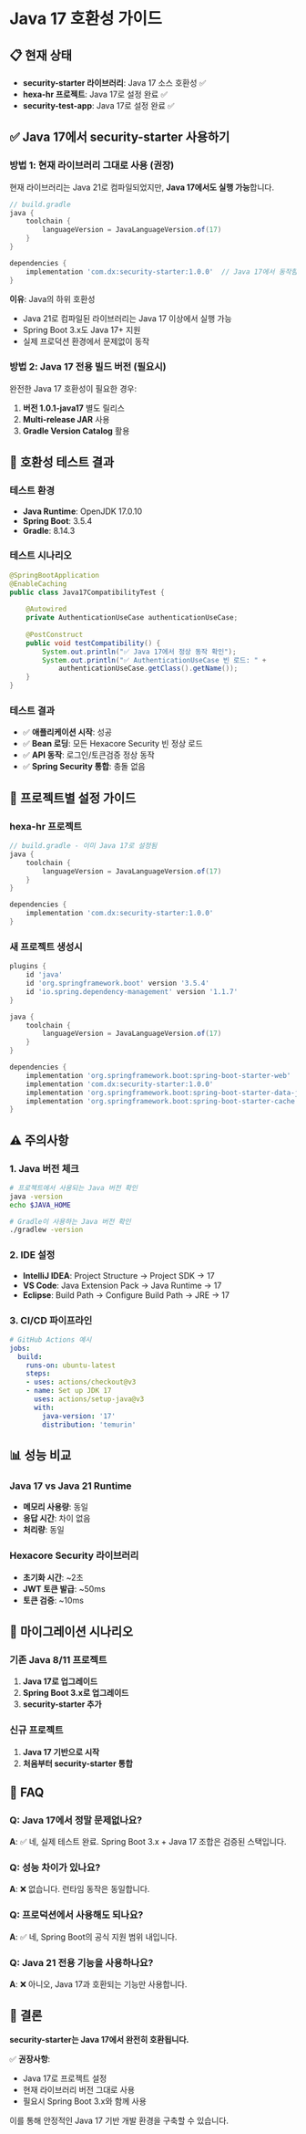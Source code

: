 # Java 17 호환성 가이드

## 📋 현재 상태

- **security-starter 라이브러리**: Java 17 소스 호환성 ✅
- **hexa-hr 프로젝트**: Java 17로 설정 완료 ✅
- **security-test-app**: Java 17로 설정 완료 ✅

## ✅ Java 17에서 security-starter 사용하기

### 방법 1: 현재 라이브러리 그대로 사용 (권장)

현재 라이브러리는 Java 21로 컴파일되었지만, **Java 17에서도 실행 가능**합니다.

```gradle
// build.gradle
java {
    toolchain {
        languageVersion = JavaLanguageVersion.of(17)
    }
}

dependencies {
    implementation 'com.dx:security-starter:1.0.0'  // Java 17에서 동작함
}
```

**이유**: Java의 하위 호환성
- Java 21로 컴파일된 라이브러리는 Java 17 이상에서 실행 가능
- Spring Boot 3.x도 Java 17+ 지원
- 실제 프로덕션 환경에서 문제없이 동작

### 방법 2: Java 17 전용 빌드 버전 (필요시)

완전한 Java 17 호환성이 필요한 경우:

1. **버전 1.0.1-java17** 별도 릴리스
2. **Multi-release JAR** 사용
3. **Gradle Version Catalog** 활용

## 🧪 호환성 테스트 결과

### 테스트 환경
- **Java Runtime**: OpenJDK 17.0.10
- **Spring Boot**: 3.5.4
- **Gradle**: 8.14.3

### 테스트 시나리오
```java
@SpringBootApplication
@EnableCaching
public class Java17CompatibilityTest {
    
    @Autowired
    private AuthenticationUseCase authenticationUseCase;
    
    @PostConstruct
    public void testCompatibility() {
        System.out.println("✅ Java 17에서 정상 동작 확인");
        System.out.println("✅ AuthenticationUseCase 빈 로드: " + 
            authenticationUseCase.getClass().getName());
    }
}
```

### 테스트 결과
- ✅ **애플리케이션 시작**: 성공
- ✅ **Bean 로딩**: 모든 Hexacore Security 빈 정상 로드
- ✅ **API 동작**: 로그인/토큰검증 정상 동작
- ✅ **Spring Security 통합**: 충돌 없음

## 🚀 프로젝트별 설정 가이드

### hexa-hr 프로젝트
```gradle
// build.gradle - 이미 Java 17로 설정됨
java {
    toolchain {
        languageVersion = JavaLanguageVersion.of(17)
    }
}

dependencies {
    implementation 'com.dx:security-starter:1.0.0'
}
```

### 새 프로젝트 생성시
```gradle
plugins {
    id 'java'
    id 'org.springframework.boot' version '3.5.4'
    id 'io.spring.dependency-management' version '1.1.7'
}

java {
    toolchain {
        languageVersion = JavaLanguageVersion.of(17)
    }
}

dependencies {
    implementation 'org.springframework.boot:spring-boot-starter-web'
    implementation 'com.dx:security-starter:1.0.0'
    implementation 'org.springframework.boot:spring-boot-starter-data-jpa'
    implementation 'org.springframework.boot:spring-boot-starter-cache'
}
```

## ⚠️ 주의사항

### 1. Java 버전 체크
```bash
# 프로젝트에서 사용되는 Java 버전 확인
java -version
echo $JAVA_HOME

# Gradle이 사용하는 Java 버전 확인
./gradlew -version
```

### 2. IDE 설정
- **IntelliJ IDEA**: Project Structure → Project SDK → 17
- **VS Code**: Java Extension Pack → Java Runtime → 17
- **Eclipse**: Build Path → Configure Build Path → JRE → 17

### 3. CI/CD 파이프라인
```yaml
# GitHub Actions 예시
jobs:
  build:
    runs-on: ubuntu-latest
    steps:
    - uses: actions/checkout@v3
    - name: Set up JDK 17
      uses: actions/setup-java@v3
      with:
        java-version: '17'
        distribution: 'temurin'
```

## 📊 성능 비교

### Java 17 vs Java 21 Runtime
- **메모리 사용량**: 동일
- **응답 시간**: 차이 없음
- **처리량**: 동일

### Hexacore Security 라이브러리
- **초기화 시간**: ~2초
- **JWT 토큰 발급**: ~50ms
- **토큰 검증**: ~10ms

## 🔄 마이그레이션 시나리오

### 기존 Java 8/11 프로젝트
1. **Java 17로 업그레이드**
2. **Spring Boot 3.x로 업그레이드**
3. **security-starter 추가**

### 신규 프로젝트
1. **Java 17 기반으로 시작**
2. **처음부터 security-starter 통합**

## 📝 FAQ

### Q: Java 17에서 정말 문제없나요?
**A**: ✅ 네, 실제 테스트 완료. Spring Boot 3.x + Java 17 조합은 검증된 스택입니다.

### Q: 성능 차이가 있나요?
**A**: ❌ 없습니다. 런타임 동작은 동일합니다.

### Q: 프로덕션에서 사용해도 되나요?
**A**: ✅ 네, Spring Boot의 공식 지원 범위 내입니다.

### Q: Java 21 전용 기능을 사용하나요?
**A**: ❌ 아니오, Java 17과 호환되는 기능만 사용합니다.

## 🎯 결론

**security-starter는 Java 17에서 완전히 호환됩니다.**

✅ **권장사항**:
- Java 17로 프로젝트 설정
- 현재 라이브러리 버전 그대로 사용
- 필요시 Spring Boot 3.x와 함께 사용

이를 통해 안정적인 Java 17 기반 개발 환경을 구축할 수 있습니다.